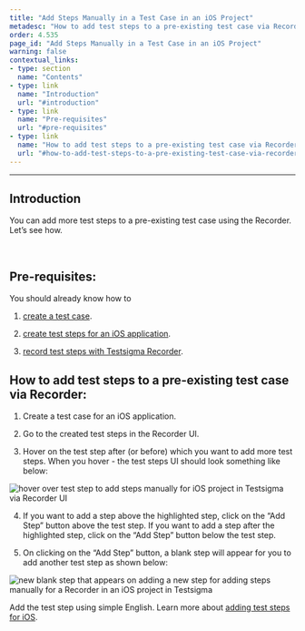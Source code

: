 ```yaml
---
title: "Add Steps Manually in a Test Case in an iOS Project"
metadesc: "How to add test steps to a pre-existing test case via Recorder, for an iOS project in Testsigma"
order: 4.535
page_id: "Add Steps Manually in a Test Case in an iOS Project"
warning: false
contextual_links:
- type: section
  name: "Contents"
- type: link
  name: "Introduction"
  url: "#introduction"  
- type: link
  name: "Pre-requisites"
  url: "#pre-requisites"
- type: link
  name: "How to add test steps to a pre-existing test case via Recorder"
  url: "#how-to-add-test-steps-to-a-pre-existing-test-case-via-recorder"
---
```


---
## **Introduction**
You can add more test steps to a pre-existing test case using the Recorder. Let’s see how. 

&emsp;

## **Pre-requisites:**
You should already know how to

1. [create a test case](https://testsigma.com/docs/test-cases/manage/add-edit-delete/).

2. [create test steps for an iOS application](https://testsigma.com/docs/test-cases/step-types/overview/).

3. [record test steps with Testsigma Recorder](https://testsigma.com/docs/test-cases/create-steps-recorder/ios-apps/overview/).

## **How to add test steps to a pre-existing test case via Recorder:**
1. Create a test case for an iOS application.

2. Go to the created test steps in the Recorder UI.

3. Hover on the test step after (or before) which you want to add more test steps. When you hover - the test steps UI should look something like below:


![hover over test step to add steps manually for iOS project in Testsigma via Recorder UI](https://docs.testsigma.com/images/add-steps-manually/hover-test-step-add-steps-manually-mobile-inspector-ios-testsigma.png)


4. If you want to add a step above the highlighted step, click on the “Add Step” button above the test step. If you want to add a step after the highlighted step, click on the “Add Step” button below the test step.

5. On clicking on the “Add Step” button, a blank step will appear for you to add another test step as shown below:

![new blank step that appears on adding a new step for adding steps manually for a Recorder in an iOS project in Testsigma](https://docs.testsigma.com/images/add-steps-manually/new-blank-step-add-steps-manually-mobile-inspector-ios-testsigma.png)

Add the test step using simple English. Learn more about [adding test steps for iOS](https://testsigma.com/docs/test-cases/step-types/overview/).